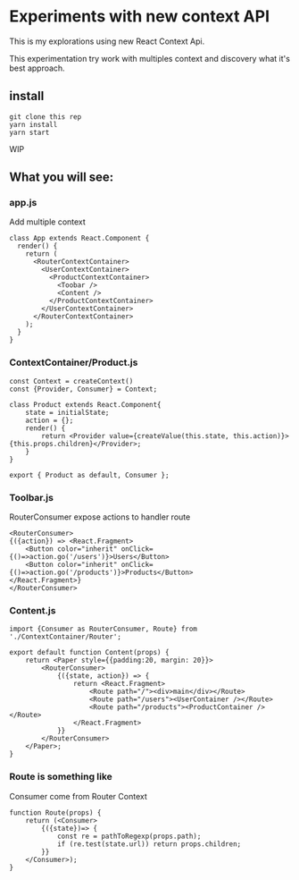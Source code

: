 # Experiments with new context API

This is my explorations  using new React Context Api.

This experimentation try work with multiples context and discovery what it's best approach.


## install


```
git clone this rep
yarn install
yarn start
```

WIP

## What you will see:

### app.js

Add multiple context

```
class App extends React.Component {
  render() {
    return (
      <RouterContextContainer>
        <UserContextContainer>
          <ProductContextContainer>
            <Toobar />
            <Content />
          </ProductContextContainer>
        </UserContextContainer>
      </RouterContextContainer>
    );
  }
}
```

### ContextContainer/Product.js

```
const Context = createContext()
const {Provider, Consumer} = Context;

class Product extends React.Component{
    state = initialState;
    action = {};
    render() {
        return <Provider value={createValue(this.state, this.action)}>{this.props.children}</Provider>;
    }
}

export { Product as default, Consumer };
```


### Toolbar.js

RouterConsumer expose actions to handler route

```
<RouterConsumer>
{({action}) => <React.Fragment>
    <Button color="inherit" onClick={()=>action.go('/users')}>Users</Button>
    <Button color="inherit" onClick={()=>action.go('/products')}>Products</Button>
</React.Fragment>}
</RouterConsumer>
```


### Content.js

```
import {Consumer as RouterConsumer, Route} from './ContextContainer/Router';

export default function Content(props) {
    return <Paper style={{padding:20, margin: 20}}>
        <RouterConsumer>
            {({state, action}) => {
                return <React.Fragment>
                    <Route path="/"><div>main</div></Route>
                    <Route path="/users"><UserContainer /></Route>
                    <Route path="/products"><ProductContainer /></Route>
                </React.Fragment>
            }}
        </RouterConsumer>
    </Paper>;
}
```

### Route is something like

Consumer come from Router Context

```
function Route(props) {
    return (<Consumer>
        {({state})=> {
            const re = pathToRegexp(props.path);
            if (re.test(state.url)) return props.children;
        }}
    </Consumer>);
}
```
